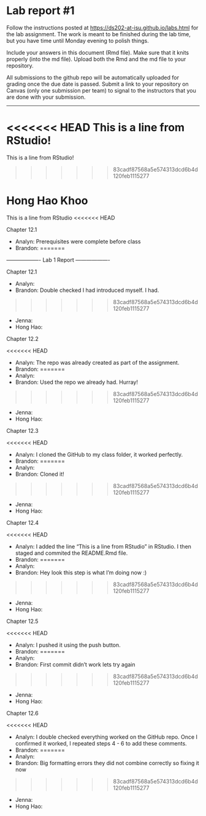 
<!-- README.md is generated from README.Rmd. Please edit the README.Rmd file -->

# Lab report \#1

Follow the instructions posted at
<https://ds202-at-isu.github.io/labs.html> for the lab assignment. The
work is meant to be finished during the lab time, but you have time
until Monday evening to polish things.

Include your answers in this document (Rmd file). Make sure that it
knits properly (into the md file). Upload both the Rmd and the md file
to your repository.

All submissions to the github repo will be automatically uploaded for
grading once the due date is passed. Submit a link to your repository on
Canvas (only one submission per team) to signal to the instructors that
you are done with your submission.

------------------------------------------------------------------------

<<<<<<< HEAD
This is a line from RStudio!
=======
This is a line from RStudio!  
>>>>>>> 83cadf87568a5e574313dcd6b4d120feb1115277

# Hong Hao Khoo

This is a line from RStudio
<<<<<<< HEAD

Chapter 12.1

- Analyn: Prerequisites were complete before class
- Brandon:
=======

——————- Lab 1 Report ——————-

Chapter 12.1

- Analyn:
- Brandon: Double checked I had introduced myself. I had.
>>>>>>> 83cadf87568a5e574313dcd6b4d120feb1115277
- Jenna:
- Hong Hao:

Chapter 12.2

<<<<<<< HEAD
- Analyn: The repo was already created as part of the assignment.
- Brandon:
=======
- Analyn:
- Brandon: Used the repo we already had. Hurray!
>>>>>>> 83cadf87568a5e574313dcd6b4d120feb1115277
- Jenna:
- Hong Hao:

Chapter 12.3

<<<<<<< HEAD
- Analyn: I cloned the GitHub to my class folder, it worked perfectly.
- Brandon:
=======
- Analyn:
- Brandon: Cloned it!
>>>>>>> 83cadf87568a5e574313dcd6b4d120feb1115277
- Jenna:
- Hong Hao:

Chapter 12.4

<<<<<<< HEAD
- Analyn: I added the line “This is a line from RStudio” in RStudio. I
  then staged and commited the README.Rmd file.
- Brandon:
=======
- Analyn:
- Brandon: Hey look this step is what I’m doing now :)
>>>>>>> 83cadf87568a5e574313dcd6b4d120feb1115277
- Jenna:
- Hong Hao:

Chapter 12.5

<<<<<<< HEAD
- Analyn: I pushed it using the push button.
- Brandon:
=======
- Analyn:
- Brandon: First commit didn’t work lets try again
>>>>>>> 83cadf87568a5e574313dcd6b4d120feb1115277
- Jenna:
- Hong Hao:

Chapter 12.6

<<<<<<< HEAD
- Analyn: I double checked everything worked on the GitHub repo. Once I
  confirmed it worked, I repeated steps 4 - 6 to add these comments.
- Brandon:
=======
- Analyn:
- Brandon: Big formatting errors they did not combine correctly so
  fixing it now
>>>>>>> 83cadf87568a5e574313dcd6b4d120feb1115277
- Jenna:
- Hong Hao:
